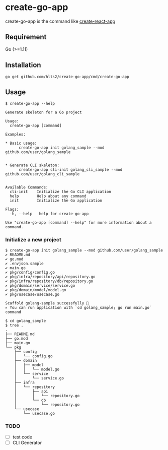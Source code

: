 # create-go-app
create-go-app is the command like [create-react-app](https://github.com/facebook/create-react-app)

## Requirement
Go (>=1.11)

## Installation
```shell
go get github.com/hlts2/create-go-app/cmd/create-go-app
```

## Usage

```
$ create-go-app --help

Generate skeleton for a Go project

Usage:
  create-go-app [command]

Examples:

* Basic usage:
      create-go-app init golang_sample --mod github.com/user/golang_sample


* Generate CLI skeleton:
      create-go-app cli-init golang_cli_sample --mod github.com/user/golang_cli_sample


Available Commands:
  cli-init    Initialize the Go CLI application
  help        Help about any command
  init        Initialize the Go application

Flags:
  -h, --help   help for create-go-app

Use "create-go-app [command] --help" for more information about a command.
```

### Initialize a new project

```shell
$ create-go-app init golang_sample --mod github.com/user/golang_sample
✔ README.md
✔ go.mod
✔ .envjson.sample
✔ main.go
✔ pkg/config/config.go
✔ pkg/infra/repository/api/repository.go
✔ pkg/infra/repository/db/repository.go
✔ pkg/domain/service/service.go
✔ pkg/domain/model/model.go
✔ pkg/usecase/usecase.go

Scaffold golang-sample successfully 🎉
▸ You can run application with `cd golang_sample; go run main.go` command

$ cd golang_sample
$ tree .
.
├── README.md
├── go.mod
├── main.go
└── pkg
    ├── config
    │   └── config.go
    ├── domain
    │   ├── model
    │   │   └── model.go
    │   └── service
    │       └── service.go
    ├── infra
    │   └── repository
    │       ├── api
    │       │   └── repository.go
    │       └── db
    │           └── repository.go
    └── usecase
        └── usecase.go
```


### TODO

- [ ] test code
- [ ] CLI Generator
